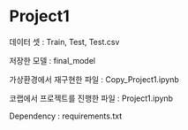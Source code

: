 # Project1

데이터 셋 : Train, Test, Test.csv

저장한 모델 : final_model

가상환경에서 재구현한 파일 : Copy_Project1.ipynb

코랩에서 프로젝트를 진행한 파일 : Project1.ipynb

Dependency : requirements.txt
